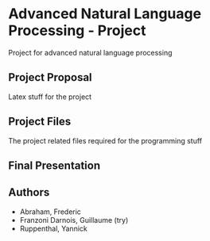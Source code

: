# Advanced Natural Language Processing - Project
Project for advanced natural language processing

## Project Proposal
Latex stuff for the project

## Project Files
The project related files required for the programming stuff

## Final Presentation


## Authors 
- Abraham, Frederic
- Franzoni Darnois, Guillaume (try)
- Ruppenthal, Yannick
